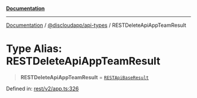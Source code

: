 [**Documentation**](../../../README.md)

***

[Documentation](../../../packages.md) / [@discloudapp/api-types](../README.md) / RESTDeleteApiAppTeamResult

# Type Alias: RESTDeleteApiAppTeamResult

> **RESTDeleteApiAppTeamResult** = [`RESTApiBaseResult`](../interfaces/RESTApiBaseResult.md)

Defined in: [rest/v2/app.ts:326](https://github.com/discloud/discloud.app/blob/1e4ce40911bd2c25d95ae21441839a6f9ec7c445/packages/api-types/rest/v2/app.ts#L326)
